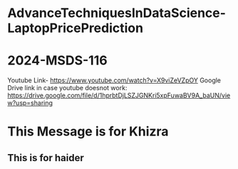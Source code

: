 # AdvanceTechniquesInDataScience-LaptopPricePrediction
# 2024-MSDS-116
Youtube Link-  https://www.youtube.com/watch?v=X9viZeVZpOY
Google Drive link in case youtube doesnot work: https://drive.google.com/file/d/1hprbtDjLSZJGNKri5xpFuwaBV9A_baUN/view?usp=sharing

# This Message is for Khizra
## This is for haider
